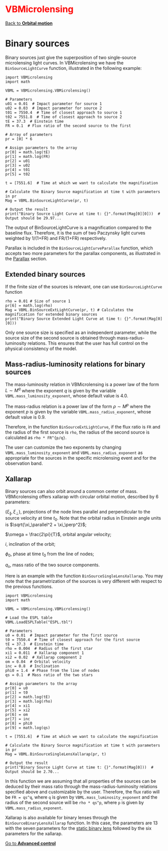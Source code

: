 # <span style="color:red">VBMicrolensing</span>

[Back to **Orbital motion**](OrbitalMotion.md)

# Binary sources

Binary sources just give the superposition of two single-source microlensing light curves. In VBMicrolensing we have the `BinSourceLightCurve` function, illustrated in the following example:

```
import VBMicrolensing
import math

VBML = VBMicrolensing.VBMicrolensing()

# Parameters
u01 = 0.01  # Impact parameter for source 1
u02 = 0.03  # Impact parameter for source 2
t01 = 7550.4  # Time of closest approach to source 1
t02 = 7551.8  # Time of closest approach to source 2
tE = 37.3  # Einstein time
FR = 0.1  # Flux ratio of the second source to the first

# Array of parameters
pr = [0] * 6

# Assign parameters to the array
pr[0] = math.log(tE)
pr[1] = math.log(FR)
pr[2] = u01
pr[3] = u02
pr[4] = t01
pr[5] = t02

t = [7551.6]  # Time at which we want to calculate the magnification

# Calculate the Binary Source magnification at time t with parameters in pr
Mag = VBML.BinSourceLightCurve(pr, t)

# Output the result
print("Binary Source Light Curve at time t: {}".format(Mag[0][0]))  # Output should be 29.97...
```

The output of BinSourceLightCurve is a magnification compared to the baseline flux. Therefore, it is the sum of two Paczynsky light curves weighted by 1/(1+FR) and FR/(1+FR) respectively.

Parallax is included in the `BinSourceLightCurveParallax` function, which accepts two more parameters for the parallax components, as illustrated in the [Parallax](Parallax.md) section.

## Extended binary sources

If the finite size of the sources is relevant, one can use `BinSourceLightCurve` function

```
rho = 0.01 # Size of source 1
pr[6] = math.log(rho) 
Mag = VBML.BinSourceExtLightCurve(pr, t) # Calculates the magnification for extended binary sources
print("Binary Source Extended Light Curve at time t: {}".format(Mag[0][0]))  
```

Only one source size is specified as an independent parameter, while the source size of the second source is obtained through mass-radius-luminosity relations. This ensures that the user has full control on the physical consistency of the model.

## Mass-radius-luminosity relations for binary sources

The mass-luminosity relation in VBMicrolensing is a power law of the form $L \sim M^q$ where the exponent $q$ is given by the variable `VBML.mass_luminosity_exponent`, whose default value is $4.0$.

The mass-radius relation is a power law of the form $\rho \sim M^p$ where the exponent $p$ is given by the variable `VBML.mass_radius_exponent`, whose default value is $0.9$.

Therefore, in the function `BinSourceExtLightCurve`, if the flux ratio is `FR` and the radius of the first source is `rho`, the radius of the second source is calculated as `rho * FR^{p/q}`.

The user can customize the two exponents by changing `VBML.mass_luminosity_exponent` and `VBML.mass_radius_exponent` as appropriate for the sources in the specific microlensing event and for the observation band.

## Xallarap

Binary sources can also orbit around a common center of mass. VBMicrolensing offers xallarap with circular orbital motion, described by 6 parameters:

$(\xi_\parallel, \xi_\perp)$, projections of the node lines parallel and perpendicular to the source velocity at time $t_0$. Note that the orbital radius in Einstein angle units is $\sqrt{\xi_\parallel^2 + \xi_\perp^2}$;

$\omega = \frac{2\pi}{T}$, orbital angular velocity;

$i$, inclination of the orbit;

$\phi_0$, phase at time $t_0$ from the line of nodes;

$q_s$, mass ratio of the two source components.

Here is an example with the function `BinSourceSingleLensXallarap`. You may note that the parametrization of the sources is very different with respect to the previous functions.

```
import VBMicrolensing
import math

VBML = VBMicrolensing.VBMicrolensing()

# Load the ESPL table
VBML.LoadESPLTable("ESPL.tbl")

# Parameters
u0 = 0.01  # Impact parameter for the first source
t0 = 7550.4  # Time of closest approach for the first source
tE = 37.3  # Einstein time
rho = 0.004  # Radius of the first star
xi1 = 0.011  # Xallarap component 1
xi2 = 0.02  # Xallarap component 2
om = 0.04  # Orbital velocity
inc = 0.8  # Inclination
phi0 = 1.4  # Phase from the line of nodes
qs = 0.1  # Mass ratio of the two stars

# Assign parameters to the array
pr[0] = u0
pr[1] = t0
pr[2] = math.log(tE)
pr[3] = math.log(rho)
pr[4] = xi1
pr[5] = xi2
pr[6] = om
pr[7] = inc
pr[8] = phi0
pr[9] = math.log(qs)

t = [7551.6]  # Time at which we want to calculate the magnification

# Calculate the Binary Source magnification at time t with parameters in pr
Mag = VBML.BinSourceSingleLensXallarap(pr, t)

# Output the result
print("Binary Source Light Curve at time t: {}".format(Mag[0]))  # Output should be 2.70...
```

In this function we are assuming that all properties of the sources can be deduced by their mass ratio through the mass-radius-luminosity relations specified above and customizable by the user. Therefore, the flux ratio will be `FR = qs^q`, where `q` is given by `VBML.mass_luminosity_exponent` and the radius of the second source will be `rho * qs^p`, where `p` is given by `VBML.mass_radius_exponent`.

Xallarap is also available for binary lenses through the `BinSourceBinaryLensXallarap` function. In this case, the parameters are 13 with the seven parameters for the [static binary lens](BinaryLenses.md) followed by the six parameters for the xallarap.

[Go to **Advanced control**](AdvancedControl.md)
